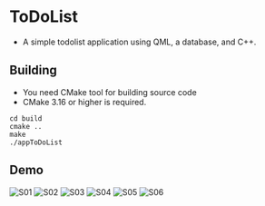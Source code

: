 # ToDoList
- A simple todolist application using QML, a database, and C++.

## Building
- You need CMake tool for building source code
- CMake 3.16 or higher is required.

```
cd build
cmake ..
make
./appToDoList

```
## Demo
![S01](images/S01.png)
![S02](images/S02.png)
![S03](images/S03.png)
![S04](images/S04.png)
![S05](images/S05.png)
![S06](images/S06.png)


